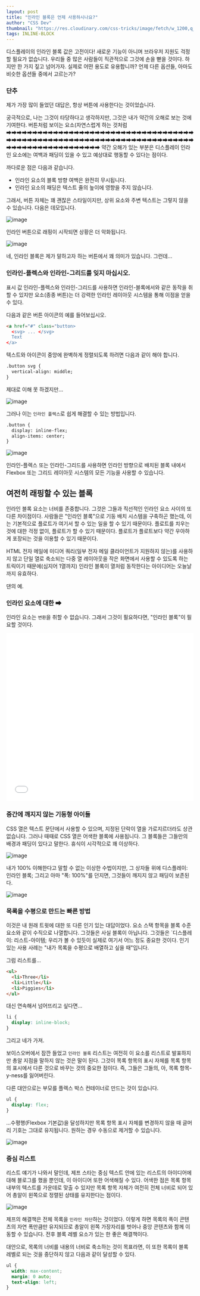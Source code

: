 ```yaml
---
layout: post
title: "인라인 블록은 언제 사용하시나요?"
author: "CSS Dev"
thumbnail: "https://res.cloudinary.com/css-tricks/image/fetch/w_1200,q_auto,f_auto/https://css-tricks.com/wp-content/uploads/2020/07/inline-block-columns.png"
tags: INLINE-BLOCK
---
```



디스플레이의 인라인 블록 값은 고전이다! 새로운 기능이 아니며 브라우저 지원도 걱정할 필요가 없습니다. 우리들 중 많은 사람들이 직관적으로 그것에 손을 뻗을 것이다. 하지만 한 가지 짚고 넘어가자. 실제로 어떤 용도로 유용합니까? 언제 다른 옵션들, 아마도 비슷한 옵션들 중에서 고르는가?

### 단추

제가 가장 많이 들었던 대답은, 항상 버튼에 사용한다는 것이었습니다.

궁극적으로, 나는 그것이 타당하다고 생각하지만, 그것은 내가 약간의 오해로 보는 것에 기여한다. 버튼처럼 보이는 요소(자연스럽게 하는 것처럼 ➡➡➡➡➡➡➡➡➡➡➡➡➡➡➡➡➡➡➡➡➡➡➡➡➡➡➡➡➡➡➡➡➡➡➡➡➡➡➡➡➡➡➡➡➡➡➡➡➡➡➡➡➡➡➡➡➡➡➡➡➡➡➡➡➡➡➡➡➡➡➡➡➡➡➡➡➡➡➡➡➡➡➡➡➡➡➡➡➡➡ 약간 오해가 있는 부분은 디스플레이 인라인 요소에는 여백과 패딩이 있을 수 있고 예상대로 행동할 수 있다는 점이다.

까다로운 점은 다음과 같습니다.

- 인라인 요소의 블록 방향 여백은 완전히 무시됩니다.
- 인라인 요소의 패딩은 텍스트 줄의 높이에 영향을 주지 않습니다.

그래서, 버튼 자체는 꽤 괜찮은 스타일이지만, 상위 요소와 주변 텍스트는 그렇지 않을 수 있습니다. 다음은 데모입니다.

![image](https://i2.wp.com/css-tricks.com/wp-content/uploads/2020/07/Screen-Shot-2020-07-08-at-5.51.20-AM.png?resize=681%2C188&ssl=1)

인라인 버튼으로 래핑이 시작되면 상황은 더 악화됩니다.

![image](https://i0.wp.com/css-tricks.com/wp-content/uploads/2020/07/Screen-Shot-2020-07-08-at-5.51.58-AM.png?resize=384%2C309&ssl=1)

네, 인라인 블록은 제가 말하고자 하는 버튼에서 꽤 의미가 있습니다. 그런데...

### 인라인-플렉스와 인라인-그리드를 잊지 마십시오.

표시 값 인라인-플렉스와 인라인-그리드를 사용하면 인라인-블록에서와 같은 동작을 취할 수 있지만 요소(종종 버튼)는 더 강력한 인라인 레이아웃 시스템을 통해 이점을 얻을 수 있다.

다음과 같은 버튼 아이콘의 예를 들어보십시오.

```html
<a href="#" class="button>
  <svg> ... </svg>
  Text
</a>
```

텍스트와 아이콘이 중앙에 완벽하게 정렬되도록 하려면 다음과 같이 해야 합니다.

```html
.button svg {
  vertical-align: middle;
}
```

제대로 이해 못 하겠지만...

![image](https://i0.wp.com/css-tricks.com/wp-content/uploads/2020/07/Screen-Shot-2020-07-09-at-6.30.32-AM.png?resize=715%2C129&ssl=1)

그러나 이는 `인라인 플렉스`로 쉽게 해결할 수 있는 방법입니다.

```html
.button {
  display: inline-flex;
  align-items: center;
}
```

![image](https://i1.wp.com/css-tricks.com/wp-content/uploads/2020/07/Screen-Shot-2020-07-09-at-6.31.17-AM.png?resize=728%2C140&ssl=1)

인라인-플렉스 또는 인라인-그리드를 사용하면 인라인 방향으로 배치된 블록 내에서 Flexbox 또는 그리드 레이아웃 시스템의 모든 기능을 사용할 수 있습니다.

## 여전히 래핑할 수 있는 블록

인라인 블록 요소는 너비를 존중합니다. 그것은 그들과 직선적인 인라인 요소 사이의 또 다른 차이점이다. 사람들은 "인라인 블록"으로 기둥 배치 시스템을 구축하곤 했는데, 이는 기본적으로 플로트가 여기서 할 수 있는 일을 할 수 있기 때문이다. 플로트를 치우는 것에 대한 걱정 없이, 플로트가 할 수 있기 때문이다. 플로트가 플로트보다 약간 우아하게 포장되는 것을 이용할 수 있기 때문이다.

HTML 전자 메일에 미디어 쿼리(일부 전자 메일 클라이언트가 지원하지 않는)를 사용하지 않고 단일 열로 축소되는 다중 열 레이아웃을 작은 화면에서 사용할 수 있도록 하는 트릭이기 때문에(심지어 1열까지) 인라인 블록이 열처럼 동작한다는 아이디어는 오늘날까지 유효하다.

댄의 예.

### 인라인 요소에 대한 ➡

인라인 요소는 `변환`을 취할 수 없습니다. 그래서 그것이 필요하다면, "인라인 블록"이 필요할 것이다.

<div class="wp-block-cp-codepen-gutenberg-embed-block cp_embed_wrapper resizable" style="height: 450px;"><iframe id="cp_embed_YzwLRYJ" src="//codepen.io/anon/embed/YzwLRYJ?height=450&amp;theme-id=1&amp;slug-hash=YzwLRYJ&amp;default-tab=result" height="450" scrolling="no" frameborder="0" allowfullscreen="" allowpaymentrequest="" name="CodePen Embed YzwLRYJ" title="CodePen Embed YzwLRYJ" class="cp_embed_iframe" style="width: 100%; overflow: hidden; height: 100%;">CodePen Embed Fallback</iframe><div class="win-size-grip" style="touch-action: none;"></div></div>

### 중간에 깨지지 않는 기둥형 아이들

CSS 열은 텍스트 문단에서 사용할 수 있으며, 지정된 단락이 열을 가로지르더라도 상관 없습니다. 그러나 때때로 CSS 열은 어색한 블록에 사용됩니다. 그 블록들은 그들만의 배경과 패딩이 있다고 말한다. 휴식이 시각적으로 꽤 이상하다.

![image](https://i0.wp.com/css-tricks.com/wp-content/uploads/2020/07/awkward-columns.png?resize=1488%2C1318&ssl=1)

내가 100% 이해한다고 말할 수 없는 이상한 수법이지만, 그 상자들 위에 디스플레이: 인라인 블록; 그리고 아마 "폭: 100%"를 던지면, 그것들이 깨지지 않고 패딩이 보존된다.

![image](https://i0.wp.com/css-tricks.com/wp-content/uploads/2020/07/Screen-Shot-2020-07-12-at-1.52.23-PM.png?resize=1024%2C755&ssl=1)

### 목록을 수평으로 만드는 빠른 방법

이것은 내 원래 트윗에 대한 또 다른 인기 있는 대답이었다. 요소 스택 항목을 블록 수준 요소와 같이 수직으로 나열합니다. 그것들은 사실 블록이 아닙니다. 그것들은 `디스플레이: 리스트-아이템; 우리가 볼 수 있듯이 실제로 여기서 어느 정도 중요한 것이다. 인기 있는 사용 사례는 "내가 목록을 수평으로 배열하고 싶을 때"입니다.

그럼 리스트를...

```html
<ul>
  <li>Three</li>
  <li>Little</li>
  <li>Piggies</li>
</ul>
```

대신 연속해서 넘어뜨리고 싶다면...

```css
li {
  display: inline-block;
}
```

그리고 네가 가져.

보이스오버에서 잠깐 들었고 `인라인 블록` 리스트는 여전히 이 요소를 리스트로 발표하지만 총알 지점을 말하지 않는 것은 말이 된다. 그것이 목록 항목의 표시 자체를 목록 항목의 표시에서 다른 것으로 바꾸는 것의 중요한 점이다. 즉, 그들은 그들의, 아, 목록 항목-y-ness를 잃어버린다.

다른 대안으로는 부모를 플렉스 박스 컨테이너로 만드는 것이 있습니다.

```css
ul {
  display: flex;
}
```

…수평행(Flexbox 기본값)을 달성하지만 목록 항목 표시 자체를 변경하지 않을 때 글머리 기호는 그대로 유지됩니다. 원하는 경우 수동으로 제거할 수 있습니다.

![image](https://i1.wp.com/css-tricks.com/wp-content/uploads/2020/07/Screen-Shot-2020-07-12-at-2.27.31-PM.png?resize=1024%2C764&ssl=1)

### 중심 리스트

리스트 얘기가 나와서 말인데, 제프 스타는 중심 텍스트 안에 있는 리스트의 아이디어에 대해 블로그를 했을 뿐인데, 이 아이디어 또한 어색해질 수 있다. 어색한 점은 목록 항목 내부의 텍스트를 가운데로 맞출 수 있지만 목록 항목 자체가 여전히 전체 너비로 되어 있어 총알이 왼쪽으로 정렬된 상태를 유지한다는 점이다.

![image](https://i1.wp.com/css-tricks.com/wp-content/uploads/2020/07/center-left-list-01.png?resize=1236%2C644&ssl=1)

제프의 해결책은 전체 목록을 `인라인 차단`하는 것이었다. 이렇게 하면 목록의 폭이 콘텐츠의 자연 폭만큼만 유지되므로 총알이 왼쪽 가장자리를 벗어나 중앙 콘텐츠와 함께 이동할 수 있습니다. 전후 블록 레벨 요소가 있는 한 좋은 해결책이다.

대안으로, 목록의 너비를 내용의 너비로 축소하는 것이 목표라면, 이 또한 목록이 블록 레벨로 되는 것을 중단하지 않고 다음과 같이 달성할 수 있다.

```css
ul {
  width: max-content;
  margin: 0 auto;
  text-align: left;
}
```